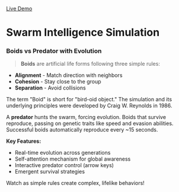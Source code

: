 [Live Demo](https://x.com/dejavucoder)

# Swarm Intelligence Simulation

### Boids vs Predator with Evolution

> **Boids** are artificial life forms following three simple rules:

- **Alignment** - Match direction with neighbors
- **Cohesion** - Stay close to the group
- **Separation** - Avoid collisions

The term "Boid" is short for "bird-oid object." The simulation and its underlying principles were developed by Craig W. Reynolds in 1986.

A **predator** hunts the swarm, forcing evolution. Boids that survive reproduce, passing on genetic traits like speed and evasion abilities. Successful boids automatically reproduce every ~15 seconds.

**Key Features:**

- Real-time evolution across generations
- Self-attention mechanism for global awareness
- Interactive predator control (arrow keys)
- Emergent survival strategies

Watch as simple rules create complex, lifelike behaviors! 